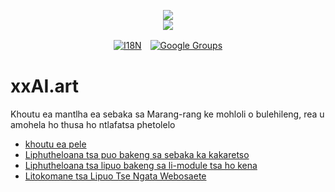 <p align="center"><a href="https://xxai.art"><img src="https://cdn.jsdelivr.net/gh/xxai-art/doc/logo.svg"/></a><br/><a href="https://xxai.art"><img src="https://cdn.jsdelivr.net/gh/xxai-art/doc/xxai.svg"/></a></p><p align="center"><a href="https://github.com/xxai-art/doc#readme"><img alt="I18N" src="https://cdn.jsdelivr.net/gh/wactax/img/t.svg"/></a>　<a href="https://groups.google.com/u/0/g/xxai-art"><img alt="Google Groups" src="https://cdn.jsdelivr.net/gh/wactax/img/g-groups.svg"/></a></p>

# xxAI.art

Khoutu ea mantlha ea sebaka sa Marang-rang ke mohloli o bulehileng, rea u amohela ho thusa ho ntlafatsa phetolelo

* [khoutu ea pele](https://github.com/xxai-art/web)
* [Liphutheloana tsa puo bakeng sa sebaka ka kakaretso](https://github.com/xxai-art/web/tree/main/i18n)
* [Liphutheloana tsa lipuo bakeng sa li-module tsa ho kena](https://github.com/wacpkg/user/tree/main/ui.i18n)
* [Litokomane tsa Lipuo Tse Ngata Webosaete](https://github.com/xxai-doc)
